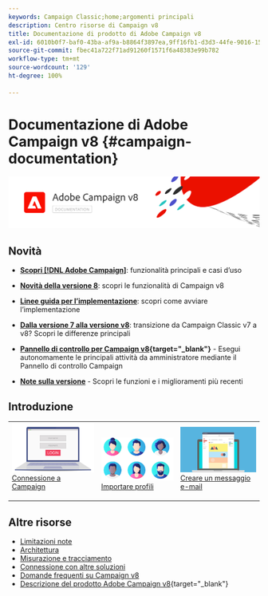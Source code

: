 ```yaml
---
keywords: Campaign Classic;home;argomenti principali
description: Centro risorse di Campaign v8
title: Documentazione di prodotto di Adobe Campaign v8
exl-id: 6010b0f7-baf0-43ba-af9a-b8864f3897ea,9ff16fb1-d3d3-44fe-9016-15abffdbc74e
source-git-commit: fbec41a722f71ad91260f1571f6a48383e99b782
workflow-type: tm+mt
source-wordcount: '129'
ht-degree: 100%

---
```


# Documentazione di Adobe Campaign v8 {#campaign-documentation}

![](assets/banner-documentationv8.png)

## Novità

* **[Scopri [!DNL Adobe Campaign]](start/get-started.md)**: funzionalità principali e casi d’uso

* **[Novità della versione 8](start/whats-new.md)**: scopri le funzionalità di Campaign v8

* **[Linee guida per l’implementazione](start/implement.md)**: scopri come avviare l’implementazione

* **[Dalla versione 7 alla versione v8](start/capability-matrix.md)**: transizione da Campaign Classic v7 a v8? Scopri le differenze principali

* **[Pannello di controllo per Campaign v8](https://experienceleague.adobe.com/docs/control-panel/using/discover-control-panel/key-features.html?lang=it){target=&quot;_blank&quot;}** - Esegui autonomamente le principali attività da amministratore mediante il Pannello di controllo Campaign

* **[Note sulla versione](start/release-notes.md)** - Scopri le funzioni e i miglioramenti più recenti


## Introduzione

<table>
<tr>
  <td valign="bottom">
    <a href="start/connect.md">
      <img alt="Connessione" src="start/assets/do-not-localize/login.jpeg"/>
    </a>
    <div>
    <a href="start/connect.md">Connessione a Campaign</a>
    </div>
    <br>
  </td>

<td valign="bottom">
      <a href="start/import.md">
       <img alt="Importazione" src="start/assets/do-not-localize/profiles.jpeg" />
       </a>
    <div><a href="start/import.md">Importare profili</a>
    </div>
    <br>
  </td>
  <td valign="bottom">
    <a href="start/create-message.md">
      <img alt="E-mail" src="start/assets/do-not-localize/email-design.jpeg" />
    </a>
    <div>
    <a href="start/create-message.md">Creare un messaggio e-mail</a>
    </div>
    <br>
  </td>
</tr>
</table>

## Altre risorse

* [Limitazioni note](start/known-limitations.md)
* [Architettura](architecture/architecture.md)
* [Misurazione e tracciamento](start/reporting.md)
* [Connessione con altre soluzioni](connect/integration.md)
* [Domande frequenti su Campaign v8](start/campaign-faq.md)
* [Descrizione del prodotto Adobe Campaign v8](https://helpx.adobe.com/it/legal/product-descriptions/adobe-campaign-managed-cloud-services.html){target=&quot;_blank&quot;}
